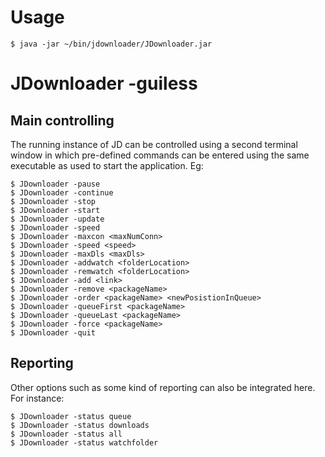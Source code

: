 # Usage
```
$ java -jar ~/bin/jdownloader/JDownloader.jar
```

# JDownloader -guiless
## Main controlling

The running instance of JD can be controlled using a second terminal window in which pre-defined commands can be entered using the same executable as used to start the application. Eg:
```
$ JDownloader -pause
$ JDownloader -continue
$ JDownloader -stop
$ JDownloader -start
$ JDownloader -update
$ JDownloader -speed
$ JDownloader -maxcon <maxNumConn>
$ JDownloader -speed <speed>
$ JDownloader -maxDls <maxDls>
$ JDownloader -addwatch <folderLocation>
$ JDownloader -remwatch <folderLocation>
$ JDownloader -add <link>
$ JDownloader -remove <packageName>
$ JDownloader -order <packageName> <newPosistionInQueue>
$ JDownloader -queueFirst <packageName>
$ JDownloader -queueLast <packageName>
$ JDownloader -force <packageName>
$ JDownloader -quit
```

## Reporting

Other options such as some kind of reporting can also be integrated here. For instance:
```
$ JDownloader -status queue
$ JDownloader -status downloads
$ JDownloader -status all
$ JDownloader -status watchfolder
```
